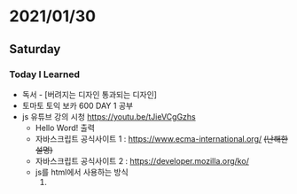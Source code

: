 # 2021/01/30

## Saturday

### Today I Learned

* 독서 - [버려지는 디자인 통과되는 디자인]
* 토마토 토익 보카 600 DAY 1 공부
* js 유튜브 강의 시청 https://youtu.be/tJieVCgGzhs
    * Hello Word! 출력
    * 자바스크립트 공식사이트 1 : https://www.ecma-international.org/ ~~(난해한 설명)~~
    * 자바스크립트 공식사이트 2 : https://developer.mozilla.org/ko/
    * js를 html에서 사용하는 방식
        1. <script>를  head 안에 넣었을 때   <br>
            js 파일이 크거나 인터넷 연결 상태가 좋지 않을 때, user가 웹사이트를 보는 데까지 많은 시간이 걸리게 된다.
        2. <script>를 body 안의 끝부분에 넣었을 때   <br>
            user가 html의 컨텐츠는 빠르게 볼 수 있지만, 웹사이트가 js에 의존적이라면 user가 의미있는 컨텐츠를 보기 위해서는 서버에서 fetching(받아오기) 시간과 executing(적용하기) 시간이 굉장히 길어질 수 있다.
        3. <script>를 head 안에서 [asyn] 속성값(=true)을 사용할 때  <br> 
            body 끝에 사용하는 것보다는 fetching js와 parsing html을 병렬로 하기 때문에 시간을 절약할 수 있지만, js가 html이 parsing(읽어지기)도 전에 실행이 되기에 js에서 필요한 요소들이 html에서 정의되지 않을 수도 있고, html을 parsing(읽기)하는 동안에 js를 실행하기 위해 멈출 수 있기 때문에 user가 웹사이트를 보는데 시간이 걸릴 수 있다.
        4. <script>를 head 안에서 [defer] 속성을 사용할 때   <br>
            html을 parsing(읽기)하는 동안 필요한 js를 모두 받아두고 html parsing이 끝났을 때 user에게 웹사이트를 보여주고 js를 실행한다.
        * async 속성과 defer 속성의 차이점
            * head<script> + async 속성   
                    먼저 fetching(받아오기)이 끝난 js를 실행하기 때문에 순서에 의존적인 js라면 문제가 생길 수 있다.
            * head<script> + defer 속성   
                    async와 다르게 html을 parsing하는 동안 js를 fetching(받아오기)하기 때문에 정의해둔 순서대로 js를 실행시킬 수 있다. 
    * [ 'use strict'; ]를 사용하는 이유   
            use strict를 사용하지 않았을 때, 선언하지 않은 변수에 값을 할당해도 js에서는 문제될 게 없지만, use strict를 사용했을 때는 저런 선언하지도 않은 변수를 사용하게 되는 개발자의 실수를 막을 수 있다.

### Realization

* 저 js 영상만 몇번을 멈췄다 했는지 모르겠다.. 정리할게 너무 많아 !!
* 드디어 토익 단어 보카책을 샀다!!! 이거 공부하고 RC하면 되겠지?
* 수면리듬 맞추기 실패.. 